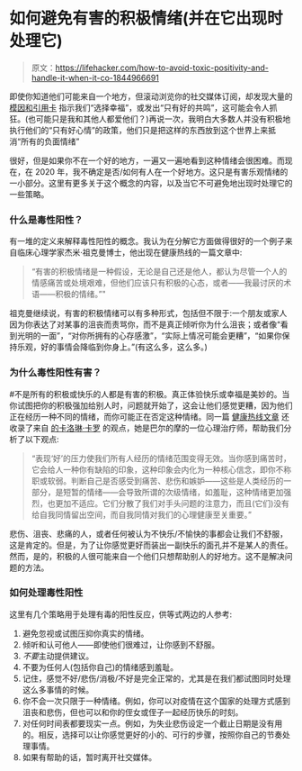 # 如何避免有害的积极情绪(并在它出现时处理它)

> 原文：<https://lifehacker.com/how-to-avoid-toxic-positivity-and-handle-it-when-it-co-1844966691>

即使你知道他们可能来自一个地方，但滚动浏览你的社交媒体订阅，却发现大量的 [模因和引用卡](https://www.google.com/search?sxsrf=ALeKk00BXkLDQZAtwj8sGMZzW7MvxTm0mQ:1599339834571&source=univ&tbm=isch&q=good+vibes+quotes&sa=X&ved=2ahUKEwjhtduV9dLrAhUtmXIEHapUCUsQsAR6BAgKEAE&biw=1420&bih=733) 指示我们“选择幸福”，或发出“只有好的共鸣”，这可能会令人抓狂。(也可能只是我和其他人都爱他们？)再说一次，我明白大多数人并没有积极地执行他们的“只有好心情”的政策，他们只是把这样的东西放到这个世界上来抵消“所有的负面情绪”



很好，但是如果你不在一个好的地方，一遍又一遍地看到这种情绪会很困难。而现在，在 2020 年，我不确定是否/如何有人在一个好地方。这只是有害乐观情绪的一小部分。这里有更多关于这个概念的内容，以及当它不可避免地出现时处理它的一些策略。

### 什么是毒性阳性？

有一堆的定义来解释毒性阳性的概念。我认为在分解它方面做得很好的一个例子来自临床心理学家杰米·祖克曼博士，他出现在健康热线的一篇文章中:

> “有害的积极情绪是一种假设，无论是自己还是他人，都认为尽管一个人的情感痛苦或处境艰难，但他们应该只有积极的心态，或者——我最讨厌的术语——积极的情绪。”"

祖克曼继续说，有害的积极情绪可以有多种形式，包括但不限于:一个朋友或家人因为你表达了对某事的沮丧而责骂你，而不是真正倾听你为什么沮丧；或者像“看到光明的一面”，“对你所拥有的心存感激”，“实际上情况可能会更糟”，“如果你保持乐观，好的事情会降临到你身上。”(有这么多，这么多。)

### 为什么毒性阳性有害？

#不是所有的积极或快乐的人都是有害的积极。真正体验快乐或幸福是美妙的。当你试图把你的积极强加给别人时，问题就开始了，这会让他们感觉更糟，因为他们正在经历一种不同的情绪，而你可能正在否定这种情绪。同一篇 [健康热线文章](https://www.healthline.com/health/mental-health/toxic-positivity-during-the-pandemic#What-is-toxic-positivity?) 还收录了来自 [的卡洛琳·卡罗](http://www.karollcounseling.com) 的观点，她是巴尔的摩的一位心理治疗师，帮助我们分析了以下观点:

> “表现‘好’的压力使我们所有人经历的情绪范围变得无效。当你感到痛苦时，它会给人一种你有缺陷的印象，这种印象会内化为一种核心信念，即你不称职或软弱。判断自己是否感受到痛苦、悲伤和嫉妒——这些是人类经历的一部分，是短暂的情绪——会导致所谓的次级情绪，如羞耻，这种情绪更加强烈，也更加不适应。它们分散了我们对手头问题的注意力，而且(它们)没有给自我同情留出空间，而自我同情对我们的心理健康至关重要。”

悲伤、沮丧、悲痛的人，或者任何被认为不快乐/不愉快的事都会让我们不舒服，这是肯定的。但是，为了让你感觉更好而装出一副快乐的面孔并不是某人的责任。然而，是的，积极的人很可能来自一个他们只想帮助别人的好地方。这不是解决问题的方法。

### 如何处理毒性阳性

这里有几个策略用于处理有毒的阳性反应，供等式两边的人参考:

1.  避免忽视或试图压抑你真实的情绪。
2.  倾听和认可他人——即使他们很难过，让你感到不舒服。
3.  *不要*主动提供建议。
4.  不要为任何人(包括你自己)的情绪感到羞耻。
5.  记住，感觉不好/悲伤/消极/不好是完全正常的，尤其是在我们都试图同时处理这么多事情的时候。
6.  你不会一次只限于一种情绪。例如，你可以对疫情在这个国家的处理方式感到沮丧和悲伤，但也可以和你的侄女或侄子一起经历快乐的时刻。
7.  对任何时间表都要现实一点。例如，为失业悲伤设定一个截止日期是没有用的。相反，选择可以让你感觉更好的小的、可行的步骤，按照你自己的节奏处理事情。
8.  如果有帮助的话，暂时离开社交媒体。